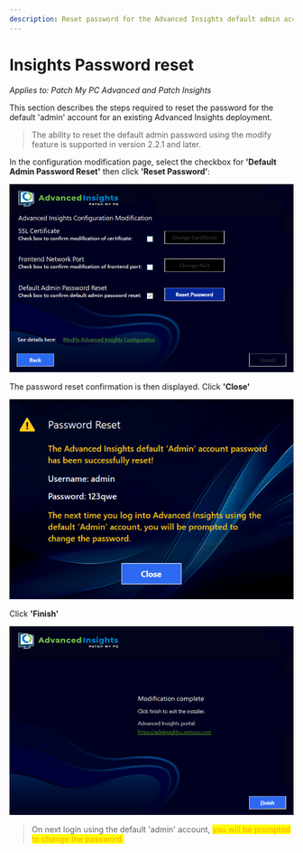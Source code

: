 ```yaml
---
description: Reset password for the Advanced Insights default admin account.
---
```


# Insights Password reset

_Applies to: Patch My PC Advanced and Patch Insights_

This section describes the steps required to reset the password for the default 'admin' account for an existing Advanced Insights deployment.

<blockquote class="wp-block-quote">
<p>The ability to reset the default admin password using the modify feature is supported in version 2.2.1 and later.</p>
</blockquote>

In the configuration modification page, select the checkbox for **'Default Admin Password Reset'** then click **'Reset Password'**:

![](/_images/image-(1661).png "Reset Admin Password option dialog")

The password reset confirmation is then displayed. Click **'Close'**

![](/_images/image-(1662).png "Password reset confirmed dialog")

Click **'Finish'**

![](/_images/image-(1663).png "Password reset completion")

<blockquote class="wp-block-quote">
<p>On next login using the default 'admin' account, <mark style="color:orange;">you will be prompted to change the password.</mark></p>
</blockquote>